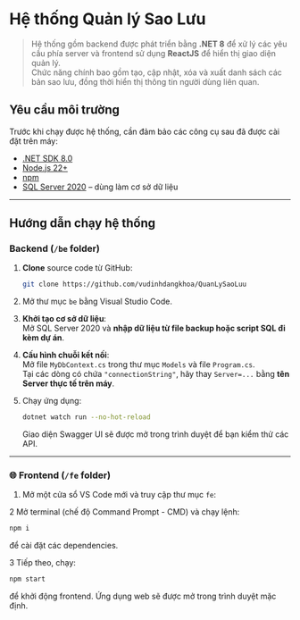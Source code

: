 #  Hệ thống Quản lý Sao Lưu

> Hệ thống gồm backend được phát triển bằng **.NET 8** để xử lý các yêu cầu phía server và frontend sử dụng **ReactJS** để hiển thị giao diện quản lý.  
> Chức năng chính bao gồm tạo, cập nhật, xóa và xuất danh sách các bản sao lưu, đồng thời hiển thị thông tin người dùng liên quan.



##  Yêu cầu môi trường

Trước khi chạy được hệ thống, cần đảm bảo các công cụ sau đã được cài đặt trên máy:

- [.NET SDK 8.0](https://dotnet.microsoft.com/download)
- [Node.js 22+](https://nodejs.org/)
- [npm](https://www.npmjs.com/)
- [SQL Server 2020](https://www.microsoft.com/en-us/sql-server/sql-server-downloads) – dùng làm cơ sở dữ liệu

---

##  Hướng dẫn chạy hệ thống

###  Backend (`/be` folder)

1. **Clone** source code từ GitHub:
   ```bash
   git clone https://github.com/vudinhdangkhoa/QuanLySaoLuu
2. Mở thư mục `be` bằng Visual Studio Code.
   

3. **Khởi tạo cơ sở dữ liệu**:  
   Mở SQL Server 2020 và **nhập dữ liệu từ file backup hoặc script SQL đi kèm dự án**.

4. **Cấu hình chuỗi kết nối**:  
   Mở file `MyDbContext.cs` trong thư mục `Models` và file `Program.cs`.  
   Tại các dòng có chứa `"connectionString"`, hãy thay `Server=...` bằng **tên Server thực tế trên máy**.

5. Chạy ứng dụng:
   ```bash
   dotnet watch run --no-hot-reload
   ```
   Giao diện Swagger UI sẽ được mở trong trình duyệt để bạn kiểm thử các API.

---

### 🌐 Frontend (`/fe` folder)

1. Mở một cửa sổ VS Code mới và truy cập thư mục `fe`:
   

2 Mở terminal (chế độ Command Prompt - CMD) và chạy lệnh:
  ```bash
  npm i
```
để cài đặt các dependencies.

3 Tiếp theo, chạy:
  ```bash
  npm start
  ```
để khởi động frontend. Ứng dụng web sẽ được mở trong trình duyệt mặc định.
